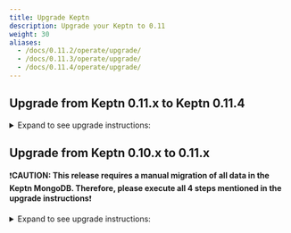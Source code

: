 ```yaml
---
title: Upgrade Keptn
description: Upgrade your Keptn to 0.11
weight: 30
aliases:
  - /docs/0.11.2/operate/upgrade/
  - /docs/0.11.3/operate/upgrade/
  - /docs/0.11.4/operate/upgrade/
---
```


## Upgrade from Keptn 0.11.x to Keptn 0.11.4

<details><summary>Expand to see upgrade instructions:</summary>
<p>

* **Step 1.** To download and install the Keptn CLI for version 0.11.4, you can choose between:
   * *Automatic installation of the Keptn CLI (Linux and Mac):*

      * The next command will download the 0.11.4 release from [GitHub](https://github.com/keptn/keptn/releases), unpack it, and move it to `/usr/local/bin/keptn`.
      ```console
      curl -sL https://get.keptn.sh | KEPTN_VERSION=0.11.4 bash
      ```

      * Verify that the installation has worked and that the version is correct by running:
      ```console
      keptn version
      ```

   * *Manual installation of the Keptn CLI:*

      * Download the release for your platform from the [GitHub](https://github.com/keptn/keptn/releases/tag/0.11.4)
      * Unpack the binary and move it to a directory of your choice (e.g., `/usr/local/bin/`)
      * Verify that the installation has worked and that the version is correct by running:
      ```console
      keptn version
      ```

* **Step 2.** To upgrade your Keptn installation from 0.11.x to 0.11.4, the Keptn CLI offers the command:
  
   ```console
   keptn upgrade
   ```

   * Please [verify that you are connected to the correct Kubernetes cluster](../../troubleshooting/#verify-kubernetes-context-with-keptn-installation) before executing this command.
   * If you encounter an issue of the CLI saying: `Error: your current Keptn CLI context 'cluster' does not match current Kubeconfig '` when executing the above command, please follow the Helm upgrade approach: 

   ```console
   helm upgrade keptn keptn --install -n keptn --create-namespace --repo=https://charts.keptn.sh --version=0.11.4 --reuse-values --wait
   ```

* :warning: **Step 3.** If you are using the **jmeter-service** or **helm-service**, upgrade them to 0.11.4 using the following commands: 

   ```console
   helm repo update
   helm upgrade jmeter-service https://github.com/keptn/keptn/releases/download/0.11.4/jmeter-service-0.11.4.tgz -n keptn --create-namespace --wait --reuse-values
   helm upgrade helm-service https://github.com/keptn/keptn/releases/download/0.11.4/helm-service-0.11.4.tgz -n keptn --create-namespace --wait --reuse-values
   ```

</p>
</details>

## Upgrade from Keptn 0.10.x to 0.11.x

❗️**CAUTION: This release requires a manual migration of all data in the Keptn MongoDB. Therefore, please execute all 4 steps mentioned in the upgrade instructions**❗️

<details><summary>Expand to see upgrade instructions:</summary>
<p>

* **Step 1.** Before starting the update, it is mandatory to create a backup of your Keptn projects. To do so, please follow the instructions in the [0.10.x backup guide](../../../0.10.x/operate/backup_and_restore).

* **Step 2.** To download and install the Keptn CLI for version 0.11.x, you can choose between:
   * *Automatic installation of the Keptn CLI (Linux and Mac):*

      * The next command will download the 0.11.4 release from [GitHub](https://github.com/keptn/keptn/releases), unpack it, and move it to `/usr/local/bin/keptn`.
      ```console
      curl -sL https://get.keptn.sh | KEPTN_VERSION=0.11.4 bash
      ```

      * Verify that the installation has worked and that the version is correct by running:
      ```console
      keptn version
      ```

   * *Manual installation of the Keptn CLI:*

      * Download the release for your platform from the [GitHub](https://github.com/keptn/keptn/releases/tag/0.11.4)
      * Unpack the binary and move it to a directory of your choice (e.g., `/usr/local/bin/`)
      * Verify that the installation has worked and that the version is correct by running:
      ```console
      keptn version
      ```

* **Step 3.** To upgrade your Keptn installation from 0.10.x to 0.11.x, the Keptn CLI offers the command:
   ```console
   keptn upgrade
   ```

      * Please [verify that you are connected to the correct Kubernetes cluster](../../troubleshooting/#verify-kubernetes-context-with-keptn-installation) before executing this command.
      * This CLI command executes a Helm upgrade using the Helm chart from: [keptn-installer/keptn-0.11.4.tgz](https://charts.keptn.sh/packages/keptn-0.11.4.tgz)


* **Step 4.** Restore your Mongo DB and configuration service data according to the steps in the [restore guide](../../operate/backup_and_restore).

* :warning: **Step 5.** If you are using the **jmeter-service** or **helm-service**, upgrade them to 0.11.4 using the following commands: 
   ```console
   helm repo update
   helm upgrade jmeter-service https://github.com/keptn/keptn/releases/download/0.11.4/jmeter-service-0.11.4.tgz -n keptn --create-namespace --wait --reuse-values
   helm upgrade helm-service https://github.com/keptn/keptn/releases/download/0.11.4/helm-service-0.11.4.tgz -n keptn --create-namespace --wait --reuse-values
   ```

**Note:** If you have manually modified your Keptn deployment, e.g., you deleted the Kubernetes Secret `bridge-credentials` for disabling basic auth, the `keptn upgrade` command will not detect the modification. Please re-apply your modification after performing the upgrade.

</p>
</details>
